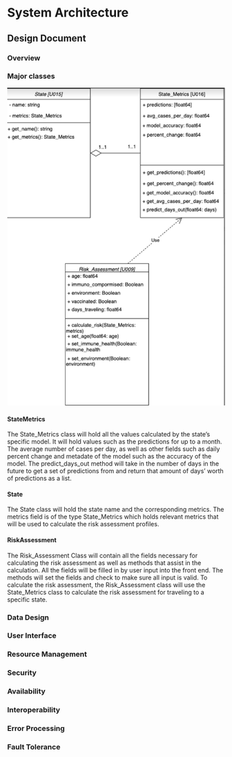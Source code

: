 # System Architecture 

## Design Document
### Overview

### Major classes

![Class Diagram](https://github.com/goodmancode/myCovidTracker/blob/main/artifacts/sprint_2/architecture/class_diagram.png)

#### StateMetrics
The State_Metrics class will hold all the values calculated by the state’s specific model. It will hold values such as the predictions for up to a month. The average number of cases per day, as well as other fields such as daily percent change and metadate of the model such as the accuracy of the model. The predict_days_out method will take in the number of days in the future to get a set of predictions from and return that amount of days’ worth of predictions as a list.

#### State 
The State class will hold the state name and the corresponding metrics. The metrics field is of the type State_Metrics which holds relevant metrics that will be used to calculate the risk assessment profiles. 

#### RiskAssessment
The Risk_Assessment Class will contain all the fields necessary for calculating the risk assessment as well as methods that assist in the calculation. All the fields will be filled in by user input into the front end. The methods will set the fields and check to make sure all input is valid. To calculate the risk assessment, the Risk_Assessment class will use the State_Metrics class to calculate the risk assessment for traveling to a specific state. 

### Data Design

### User Interface

### Resource Management

### Security

### Availability

### Interoperability

### Error Processing

### Fault Tolerance
